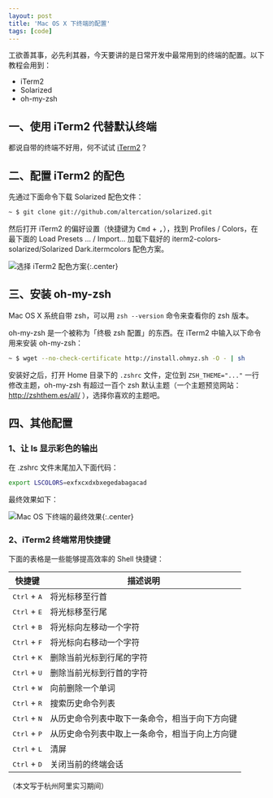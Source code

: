```yaml
---
layout: post
title: 'Mac OS X 下终端的配置'
tags: [code]
---
```


工欲善其事，必先利其器，今天要讲的是日常开发中最常用到的终端的配置。以下教程会用到：

* iTerm2
* Solarized
* oh-my-zsh

## 一、使用 iTerm2 代替默认终端

都说自带的终端不好用，何不试试 [iTerm2](https://www.iterm2.com/)？

## 二、配置 iTerm2 的配色

先通过下面命令下载 Solarized 配色文件：

~~~sh
~ $ git clone git://github.com/altercation/solarized.git
~~~

然后打开 iTerm2 的偏好设置（快捷键为 <kbd>Cmd</kbd> + <kbd>,</kbd>），找到 Profiles / Colors，在最下面的 Load Presets ... / Import... 加载下载好的 iterm2-colors-solarized/Solarized Dark.itermcolors 配色方案。


![选择 iTerm2 配色方案]({{site.img_url}}/iterm-preference.jpg){:.center}


## 三、安装 oh-my-zsh

Mac OS X 系统自带 zsh，可以用 `zsh --version` 命令来查看你的 zsh 版本。

oh-my-zsh 是一个被称为「终极 zsh 配置」的东西。在 iTerm2 中输入以下命令用来安装 oh-my-zsh：

~~~sh
~ $ wget --no-check-certificate http://install.ohmyz.sh -O - | sh
~~~

安装好之后，打开 Home 目录下的 `.zshrc` 文件，定位到 `ZSH_THEME="..."` 一行修改主题，oh-my-zsh 有超过一百个 zsh 默认主题（一个主题预览网站：http://zshthem.es/all/ ），选择你喜欢的主题吧。

## 四、其他配置

### 1、让 ls 显示彩色的输出

在 .zshrc 文件末尾加入下面代码：

~~~sh
export LSCOLORS=exfxcxdxbxegedabagacad
~~~

最终效果如下：


![Mac OS 下终端的最终效果]({{site.img_url}}/mac-os-terminal.jpg){:.center}


### 2、iTerm2 终端常用快捷键

下面的表格是一些能够提高效率的 Shell 快捷键：

| 快捷键   | 描述说明   |
|--------------------------------|--------------------------------|
| <kbd>Ctrl</kbd> + <kbd>A</kbd> | 将光标移至行首   |
| <kbd>Ctrl</kbd> + <kbd>E</kbd> | 将光标移至行尾   |
| <kbd>Ctrl</kbd> + <kbd>B</kbd> | 将光标向左移动一个字符   |
| <kbd>Ctrl</kbd> + <kbd>F</kbd> | 将光标向右移动一个字符   |
| <kbd>Ctrl</kbd> + <kbd>K</kbd> | 删除当前光标到行尾的字符   |
| <kbd>Ctrl</kbd> + <kbd>U</kbd> | 删除当前光标到行首的字符   |
| <kbd>Ctrl</kbd> + <kbd>W</kbd> | 向前删除一个单词   |
| <kbd>Ctrl</kbd> + <kbd>R</kbd> | 搜索历史命令列表   |
| <kbd>Ctrl</kbd> + <kbd>N</kbd> | 从历史命令列表中取下一条命令，相当于向下方向键   |
| <kbd>Ctrl</kbd> + <kbd>P</kbd> | 从历史命令列表中取上一条命令，相当于向上方向键   |
| <kbd>Ctrl</kbd> + <kbd>L</kbd> | 清屏   |
| <kbd>Ctrl</kbd> + <kbd>D</kbd> | 关闭当前的终端会话   |


（本文写于杭州阿里实习期间）
